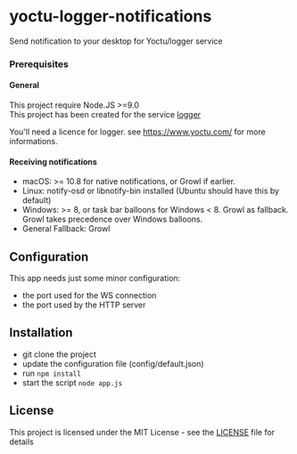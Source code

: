# yoctu-logger-notifications
Send notification to your desktop for Yoctu/logger service

### Prerequisites

#### General
This project require Node.JS >=9.0\
This project has been created for the service [logger](https://github.com/flash-global/logger-client)

You'll need a licence for logger. see https://www.yoctu.com/ for more informations.

#### Receiving notifications
- macOS: >= 10.8 for native notifications, or Growl if earlier.
- Linux: notify-osd or libnotify-bin installed (Ubuntu should have this by default)
- Windows: >= 8, or task bar balloons for Windows < 8. Growl as fallback. Growl takes precedence over Windows balloons.
- General Fallback: Growl

## Configuration

This app needs just some minor configuration:
- the port used for the WS connection
- the port used by the HTTP server

## Installation

- git clone the project
- update the configuration file (config/default.json)
- run `npm install`
- start the script `node app.js`

## License

This project is licensed under the MIT License - see the [LICENSE](LICENSE) file for details
